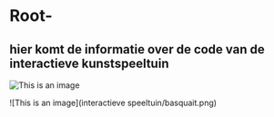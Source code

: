 # Root-

## hier komt de informatie over de code van de interactieve kunstspeeltuin

![This is an image](https://myoctocat.com/assets/images/base-octocat.svg)

![This is an image](interactieve speeltuin/basquait.png)
